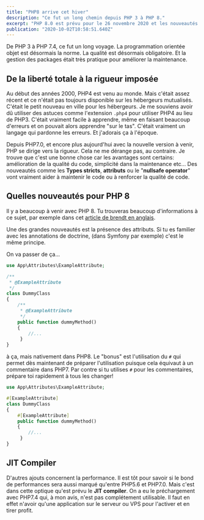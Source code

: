 ```yaml
---
title: "PHP8 arrive cet hiver"
description: "Ce fut un long chemin depuis PHP 3 à PHP 8."
excerpt: "PHP 8.0 est prévu pour le 26 novembre 2020 et les nouveautés sont nombreuses."
publication: "2020-10-02T10:58:51.640Z"
---
```


De PHP 3 à PHP 7.4, ce fut un long voyage. La programmation orientée objet est désormais la norme. La qualité est désormais obligatoire. Et la gestion des packages était très pratique pour améliorer la maintenance.

## De la liberté totale à la rigueur imposée

Au début des années 2000, PHP4 est venu au monde. Mais c'était assez récent et ce n'était pas toujours disponible sur les hébergeurs mutualisés. C'était le petit nouveau en ville pour les hébergeurs. Je me souviens avoir dû utiliser des astuces comme l'extension `.php4` pour utiliser PHP4 au lieu de PHP3. C'était vraiment facile à apprendre, même en faisant beaucoup d'erreurs et on pouvait alors apprendre "sur le tas". C'était vraiment un langage qui pardonne les erreurs. Et j'adorais ça à l'époque.

Depuis PHP7.0, et encore plus aujourd'hui avec la nouvelle version à venir, PHP se dirige vers la rigueur. Cela ne me dérange pas, au contraire. Je trouve que c'est une bonne chose car les avantages sont certains: amélioration de la qualité du code, simplicité dans la maintenance etc... Des nouveautés comme les **Types stricts**, **attributs** ou le "**nullsafe operator**" vont vraiment aider à maintenir le code ou à renforcer la qualité de code.

## Quelles nouveautés pour PHP 8

Il y a beaucoup à venir avec PHP 8. Tu trouveras beaucoup d'informations à ce sujet, par exemple dans cet [article de brendt en anglais](https://stitcher.io/blog/new-in-php-8).

Une des grandes nouveautés est la présence des attributs. Si tu es familier avec les annotations de doctrine, (dans Symfony par exemple) c'est le même principe.

On va passer de ça...

```php
use App\Attributes\ExampleAttribute;

/**
 * @ExampleAttribute
 */
class DummyClass
{
    /**
     * @ExampleAttribute
     */
    public function dummyMethod()
    {
        //...
     }
}
```

à ça, mais nativement dans PHP8. Le "bonus" est l'utilisation du `#` qui permet dès maintenant de préparer l'utilisation puisque cela équivaut à un commentaire dans PHP7. Par contre si tu utilises `#` pour les commentaires, prépare toi rapidement à tous les changer!

```php
use App\Attributes\ExampleAttribute;

#[ExampleAttribute]
class DummyClass
{
    #[ExampleAttribute]
    public function dummyMethod()
    {
        //...
     }
}
```

## JIT Compiler

D'autres ajouts concernent la performance. Il est tôt pour savoir si le bond de performances sera aussi marqué qu'entre PHP5.6 et PHP7.0. Mais c'est dans cette optique qu'est prévu le **JIT compiler**. On a eu le préchargement avec PHP7.4 qui, à mon avis, n'est pas complétement utilisable. Il faut en effet n'avoir qu'une application sur le serveur ou VPS pour l'activer et en tirer profit.
